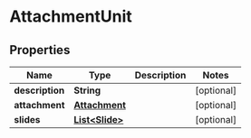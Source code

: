 

# AttachmentUnit


## Properties

| Name | Type | Description | Notes |
|------------ | ------------- | ------------- | -------------|
|**description** | **String** |  |  [optional] |
|**attachment** | [**Attachment**](Attachment.md) |  |  [optional] |
|**slides** | [**List&lt;Slide&gt;**](Slide.md) |  |  [optional] |




